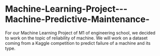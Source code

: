 # Machine-Learning-Project---Machine-Predictive-Maintenance-
For our Machine Learning Project of M1 of engineering school, we decided to work on the topic of reliability of machine. We will work on a dataset coming from a Kaggle competition to predict failure of a machine and its type. 
